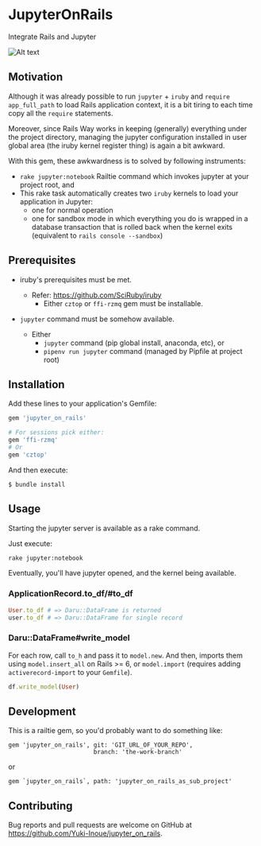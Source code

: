 # JupyterOnRails

Integrate Rails and Jupyter

![Alt text](the_screenshot.png?raw=true "Title")

## Motivation

Although it was already possible to run `jupyter` + `iruby` and `require app_full_path` to load Rails application context,
it is a bit tiring to each time copy all the `require` statements.

Moreover, since Rails Way works in keeping (generally) everything under the project directory,
managing the jupyter configuration installed in user global area (the iruby kernel register thing) is again a bit awkward.

With this gem, these awkwardness is to solved by following instruments:
  * `rake jupyter:notebook` Railtie command which invokes jupyter at your project root, and
  * This rake task automatically creates two `iruby` kernels to load your application in Jupyter:
    * one for normal operation
    * one for sandbox mode in which everything you do is wrapped in a database transaction that is rolled back when the
      kernel exits (equivalent to `rails console --sandbox`)


## Prerequisites

* iruby's prerequisites must be met.
  * Refer: https://github.com/SciRuby/iruby
    * Either `cztop` or `ffi-rzmq` gem must be installable.

* `jupyter` command must be somehow available.
  * Either
    * `jupyter` command (pip global install, anaconda, etc), or
    * `pipenv run jupyter` command (managed by Pipfile at project root)

## Installation

Add these lines to your application's Gemfile:

```ruby
gem 'jupyter_on_rails'

# For sessions pick either:
gem 'ffi-rzmq'
# Or
gem 'cztop'
```

And then execute:

    $ bundle install

## Usage

Starting the jupyter server is available as a rake command.

Just execute:

```sh
rake jupyter:notebook
```

Eventually, you'll have jupyter opened, and the kernel being available.


### ApplicationRecord.to_df/#to_df

```ruby
User.to_df # => Daru::DataFrame is returned
user.to_df # => Daru::DataFrame for single record
```

### Daru::DataFrame#write_model

For each row, call `to_h` and pass it to `model.new`.
And then, imports them using `model.insert_all` on Rails >= 6, or `model.import` (requires adding
`activerecord-import` to your `Gemfile`).

```ruby
df.write_model(User)
```

## Development

This is a railtie gem, so you'd probably want to do something like:

```
gem 'jupyter_on_rails', git: 'GIT_URL_OF_YOUR_REPO',
                        branch: 'the-work-branch'
```

or

```
gem `jupyter_on_rails`, path: 'jupyter_on_rails_as_sub_project'
```

## Contributing

Bug reports and pull requests are welcome on GitHub at https://github.com/Yuki-Inoue/jupyter_on_rails.
